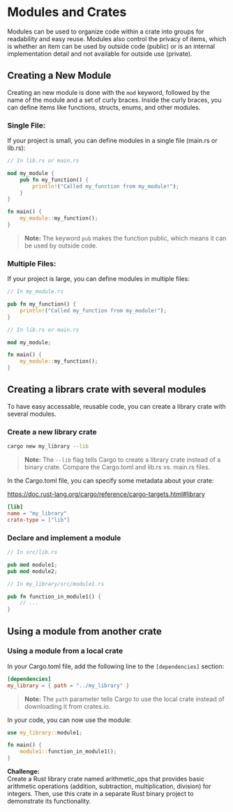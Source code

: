 # Modules and Crates

Modules can be used to organize code within a crate into groups for readability and easy reuse. Modules also control the privacy of items, which is whether an item can be used by outside code (public) or is an internal implementation detail and not available for outside use (private).

## Creating a New Module

Creating an new module is done with the `mod` keyword, followed by the name of the module and a set of curly braces. Inside the curly braces, you can define items like functions, structs, enums, and other modules.

### Single File:

If your project is small, you can define modules in a single file (main.rs or lib.rs):

```rust
// In lib.rs or main.rs

mod my_module {
    pub fn my_function() {
        println!("Called my_function from my_module!");
    }
}

fn main() {
    my_module::my_function();
}
```

>**Note:** The keyword `pub` makes the function public, which means it can be used by outside code.

### Multiple Files:

If your project is large, you can define modules in multiple files:

```rust
// In my_module.rs

pub fn my_function() {
    println!("Called my_function from my_module!");
}
```

```rust
// In lib.rs or main.rs

mod my_module;

fn main() {
    my_module::my_function();
}
```

## Creating a librars crate with several modules

To have easy accessable, reusable code, you can create a library crate with several modules.

### Create a new library crate

```bash
cargo new my_library --lib
```

> **Note:** The `--lib` flag tells Cargo to create a library crate instead of a binary crate. Compare the Cargo.toml and lib.rs vs. main.rs files.


In the Cargo.toml file, you can specify some metadata about your crate:

https://doc.rust-lang.org/cargo/reference/cargo-targets.html#library
```toml
[lib]
name = "my_library"
crate-type = ["lib"]
```


### Declare and implement a module

```rust
// In src/lib.rs

pub mod module1;
pub mod module2;
```

```rust
// In my_library/src/module1.rs

pub fn function_in_module1() {
    // ...
}
```

## Using a module from another crate

### Using a module from a local crate

In your Cargo.toml file, add the following line to the `[dependencies]` section:

```toml
[dependencies]
my_library = { path = "../my_library" }
```

> **Note:** The `path` parameter tells Cargo to use the local crate instead of downloading it from crates.io.

In your code, you can now use the module:

```rust
use my_library::module1;

fn main() {
    module1::function_in_module1();
}
```

**Challenge:**  
Create a Rust library crate named arithmetic_ops that provides basic arithmetic operations (addition, subtraction, multiplication, division) for integers. Then, use this crate in a separate Rust binary project to demonstrate its functionality.

